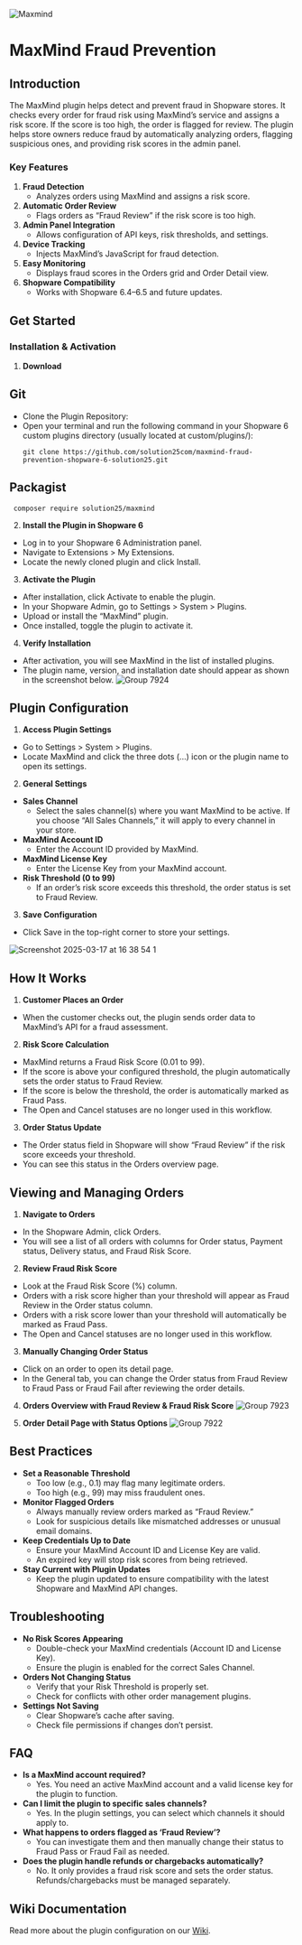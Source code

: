 ![Maxmind](https://github.com/user-attachments/assets/a2d239af-4b48-491f-bbe6-aee88a258997)

# MaxMind Fraud Prevention

## Introduction

The MaxMind plugin helps detect and prevent fraud in Shopware stores. It checks every order for fraud risk using MaxMind’s service and assigns a risk score. If the score is too high, the order is flagged for review.
The plugin helps store owners reduce fraud by automatically analyzing orders, flagging suspicious ones, and providing risk scores in the admin panel.

### Key Features

1. **Fraud Detection**
   - Analyzes orders using MaxMind and assigns a risk score.
2. **Automatic Order Review**
   - Flags orders as “Fraud Review” if the risk score is too high.
3. **Admin Panel Integration**
   - Allows configuration of API keys, risk thresholds, and settings.
4. **Device Tracking**
   - Injects MaxMind’s JavaScript for fraud detection.
5. **Easy Monitoring**
   - Displays fraud scores in the Orders grid and Order Detail view.
6. **Shopware Compatibility**
   - Works with Shopware 6.4–6.5 and future updates.

## Get Started

### Installation & Activation

1. **Download**

## Git

- Clone the Plugin Repository:
- Open your terminal and run the following command in your Shopware 6 custom plugins directory (usually located at custom/plugins/):
  ```
  git clone https://github.com/solution25com/maxmind-fraud-prevention-shopware-6-solution25.git
  ```

## Packagist
 ```
  composer require solution25/maxmind
  ```

2. **Install the Plugin in Shopware 6**

- Log in to your Shopware 6 Administration panel.
- Navigate to Extensions > My Extensions.
- Locate the newly cloned plugin and click Install.

3. **Activate the Plugin**

- After installation, click Activate to enable the plugin.
- In your Shopware Admin, go to Settings > System > Plugins.
- Upload or install the “MaxMind” plugin.
- Once installed, toggle the plugin to activate it.

4. **Verify Installation**

- After activation, you will see MaxMind in the list of installed plugins.
- The plugin name, version, and installation date should appear as shown in the screenshot below.
![Group 7924](https://github.com/user-attachments/assets/552e5eda-3dee-49b3-bc2c-270b248b025b)

## Plugin Configuration

1. **Access Plugin Settings**

- Go to Settings > System > Plugins.
- Locate MaxMind and click the three dots (...) icon or the plugin name to open its settings.

2. **General Settings**

- **Sales Channel**
  - Select the sales channel(s) where you want MaxMind to be active. If you choose “All Sales Channels,” it will apply to every channel in your store.
- **MaxMind Account ID**
  - Enter the Account ID provided by MaxMind.
- **MaxMind License Key**
  - Enter the License Key from your MaxMind account.
- **Risk Threshold (0 to 99)**
  - If an order’s risk score exceeds this threshold, the order status is set to Fraud Review.

3. **Save Configuration**

- Click Save in the top-right corner to store your settings.

![Screenshot 2025-03-17 at 16 38 54 1](https://github.com/user-attachments/assets/d05872c8-e795-4c2c-a288-a64891f493d3)

## How It Works

1. **Customer Places an Order**

- When the customer checks out, the plugin sends order data to MaxMind’s API for a fraud assessment.

2. **Risk Score Calculation**

- MaxMind returns a Fraud Risk Score (0.01 to 99).
- If the score is above your configured threshold, the plugin automatically sets the order status to Fraud Review.
- If the score is below the threshold, the order is automatically marked as Fraud Pass.
- The Open and Cancel statuses are no longer used in this workflow.

3. **Order Status Update**

- The Order status field in Shopware will show “Fraud Review” if the risk score exceeds your threshold.
- You can see this status in the Orders overview page.

## Viewing and Managing Orders

1. **Navigate to Orders**

- In the Shopware Admin, click Orders.
- You will see a list of all orders with columns for Order status, Payment status, Delivery status, and Fraud Risk Score.

2. **Review Fraud Risk Score**

- Look at the Fraud Risk Score (%) column.
- Orders with a risk score higher than your threshold will appear as Fraud Review in the Order status column.
- Orders with a risk score lower than your threshold will automatically be marked as Fraud Pass.
- The Open and Cancel statuses are no longer used in this workflow.

3. **Manually Changing Order Status**

- Click on an order to open its detail page.
- In the General tab, you can change the Order status from Fraud Review to Fraud Pass or Fraud Fail after reviewing the order details.

4. **Orders Overview with Fraud Review & Fraud Risk Score**
![Group 7923](https://github.com/user-attachments/assets/fbce1aff-1e00-4561-9f14-f7558b516dd3)

5. **Order Detail Page with Status Options**
![Group 7922](https://github.com/user-attachments/assets/06e7e183-01b3-4d1b-97be-3c47089142f9)

## Best Practices

- **Set a Reasonable Threshold**
  - Too low (e.g., 0.1) may flag many legitimate orders.
  - Too high (e.g., 99) may miss fraudulent ones.
- **Monitor Flagged Orders**
  - Always manually review orders marked as “Fraud Review.”
  - Look for suspicious details like mismatched addresses or unusual email domains.
- **Keep Credentials Up to Date**
  - Ensure your MaxMind Account ID and License Key are valid.
  - An expired key will stop risk scores from being retrieved.
- **Stay Current with Plugin Updates**
  - Keep the plugin updated to ensure compatibility with the latest Shopware and MaxMind API changes.

## Troubleshooting

- **No Risk Scores Appearing**
  - Double-check your MaxMind credentials (Account ID and License Key).
  - Ensure the plugin is enabled for the correct Sales Channel.
- **Orders Not Changing Status**
  - Verify that your Risk Threshold is properly set.
  - Check for conflicts with other order management plugins.
- **Settings Not Saving**
  - Clear Shopware’s cache after saving.
  - Check file permissions if changes don’t persist.
 
## FAQ
- **Is a MaxMind account required?** 
   - Yes. You need an active MaxMind account and a valid license key for the plugin to function. 
- **Can I limit the plugin to specific sales channels?**
   - Yes. In the plugin settings, you can select which channels it should apply to. 
- **What happens to orders flagged as ‘Fraud Review’?**
   - You can investigate them and then manually change their status to Fraud Pass or Fraud Fail as needed. 
- **Does the plugin handle refunds or chargebacks automatically?**
   - No. It only provides a fraud risk score and sets the order status. Refunds/chargebacks must be managed separately. 

## Wiki Documentation
Read more about the plugin configuration on our [Wiki](https://github.com/solution25com/maxmind-fraud-prevention-shopware-6-solution25/wiki).


